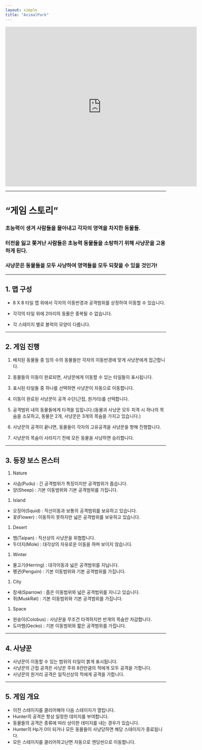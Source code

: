 ```yaml
---
layout: simple
title: "AnimalPark"
---
```


<iframe width="600" height="500" src="https://youtu.be/JMSwFRnqhqA" title="" frameborder="0" allow="accelerometer; autoplay; clipboard-write; encrypted-media; gyroscope; picture-in-picture; web-share" referrerpolicy="strict-origin-when-cross-origin" allowfullscreen></iframe>  

---


# “게임 스토리”

### 초능력이 생겨 사람들을 몰아내고 각자의 영역을 차지한 동물들.

### 터전을 잃고 쫒겨난 사람들은 초능력 동물들을 소탕하기 위해 사냥꾼을 고용하게 된다.

### 사냥꾼은 동물들을 모두 사냥하여 영역들을 모두 되찾을 수 있을 것인가!

---

## 1. 맵 구성

- 8 X 8 타일 맵 위에서 각자의 이동반경과 공격범위를 상정하여 이동할 수 있습니다.

- 각각의 타일 위에 2마리의 동물은 중복될 수 없습니다.

- 각 스테이지 별로 블럭의 모양이 다릅니다.

---

## 2. 게임 진행

1.  배치된 동물들 중 임의 수의 동물들만 각자의 이동반경에 맞게 사냥꾼에게 접근합니다.

2.  동물들의 이동이 완료되면, 사냥꾼에게 이동할 수 있는 타일들이 표시됩니다.

3.  표시된 타일들 중 하나를 선택하면 사냥꾼이 자동으로 이동합니다.

4.  이동이 완료된 사냥꾼이 공격 수단(근접, 원거리)를 선택합니다.

5.  공격범위 내의 동물들에게 타격을 입힙니다.(동물과 사냥꾼 모두 피격 시 하나의 목숨을 소모하고, 동물은 2개, 사냥꾼은 3개의 목숨을 가지고 있습니다.)

6.  사냥꾼의 공격이 끝나면, 동물들이 각자의 고유공격을 사냥꾼을 향해 진행합니다.

7.  사냥꾼의 목숨이 사라지기 전에 모든 동물을 사냥하면 승리합니다.

---

## 3. 등장 보스 몬스터

 1. Nature
  - 사슴(Pudu) : 긴 공격범위가 특징이지만 공격범위가 좁습니다.
  - 양(Sheep) : 기본 이동범위와 기본 공격범위를 가집니다.

 1. Island
  - 오징어(Squid) : 직선이동과 보통의 공격범위를 보유하고 있습니다.
  - 꽃(Flower) : 이동하지 못하지만 넓은 공격범위를 보유하고 있습니다.

 1. Desert
  - 뱀(Taipan) : 직선상의 사냥꾼을 위협합니다.
  - 두더지(Mole) : 대각상의 자유로운 이동을 하며 보이지 않습니다.

 1. Winter
  - 물고기(Herring) : 대각이동과 넓은 공격범위를 지닙니다.
  - 펭귄(Penguin) : 기본 이동범위와 기본 공격범위를 가집니다.

 1. City
  - 참새(Sparrow) : 좁은 이동범위와 넓은 공격범위를 지니고 있습니다.
  - 쥐(MuskRat) : 기본 이동범위와 기본 공격범위를 가집니다.

 1. Space
  - 원숭이(Colobus) : 사냥꾼을 무조건 타격하지만 반개의 목숨만 차감합니다.
  - 도마뱀(Gecko) : 기본 이동범위와 짧은 공격범위를 가집니다.



---

## 4. 사냥꾼

- 사냥꾼이 이동할 수 있는 범위의 타일이 붉게 표시됩니다.
- 사냥꾼의 근접 공격은 사냥꾼 주위 8칸만큼의 적에게 모두 공격을 가합니다.
- 사냥꾼의 원거리 공격은 일직선상의 적에게 공격을 가합니다.

---

## 5. 게임 개요

- 이전 스테이지를 클리어해야 다음 스테이지가 열립니다.
- Hunter의 공격은 항상 일정한 데미지를 부여합니다.
- 동물들의 공격은 종류에 따라 상이한 데미지를 내는 경우가 있습니다.
- Hunter의 Hp가 0이 되거나 모든 동물들이 사냥당하면 해당 스테이지가 종료됩니다.
- 모든 스테이지를 클리어하고난면 자동으로 엔딩씬으로 이동합니다.



